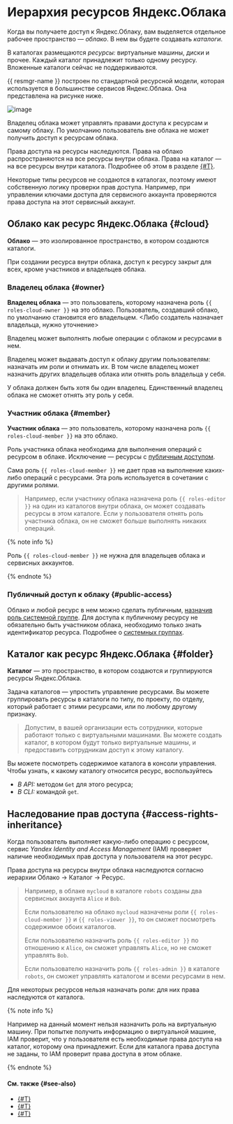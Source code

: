 # Иерархия ресурсов Яндекс.Облака

Когда вы получаете доступ к Яндекс.Облаку, вам выделяется отдельное рабочее пространство — _облако_. В нем вы будете создавать _каталоги_.

В каталогах размещаются _ресурсы:_ виртуальные машины, диски и прочее. Каждый каталог принадлежит только одному ресурсу. Вложенные каталоги сейчас не поддерживаются.

{{ resmgr-name }} построен по стандартной ресурсной модели, которая используется в большинстве сервисов Яндекс.Облака. Она представлена на рисунке ниже.

![image](../../_assets/resource-structure.png)

Владелец облака может управлять правами доступа к ресурсам и самому облаку. По умолчанию пользователь вне облака не может получить доступ к ресурсам облака.

Права доступа на ресурсы наследуются. Права на облако распространяются на все ресурсы внутри облака. Права на каталог — на все ресурсы внутри каталога. Подробнее об этом в разделе [{#T}](#access-rights-inheritance).

Некоторые типы ресурсов не создаются в каталогах, поэтому имеют собственную логику проверки прав доступа. Например, при управлении ключами доступа для сервисного аккаунта проверяются права доступа на этот сервисный аккаунт.


## Облако как ресурс Яндекс.Облака {#cloud}

**Облако** — это изолированное пространство, в котором создаются каталоги.

При создании ресурса внутри облака, доступ к ресурсу закрыт для всех, кроме участников и владельцев облака.

### Владелец облака {#owner}

**Владелец облака** — это пользователь, которому назначена роль `{{ roles-cloud-owner }}` на это облако. Пользователь, создавший облако, по умолчанию становится его владельцем. <Либо создатель назначает владельца, нужно уточнение>

Владелец может выполнять любые операции с облаком и ресурсами в нем.

Владелец может выдавать доступ к облаку другим пользователям: назначать им роли и отнимать их. В том числе владелец может назначить других владельцев облака или отнять роль владельца у себя.

У облака должен быть хотя бы один владелец. Единственный владелец облака не сможет отнять эту роль у себя.

### Участник облака {#member}

**Участник облака** — это пользователь, которому назначена роль `{{ roles-cloud-member }}` на это облако.

Роль участника облака необходима для выполнения операций с ресурсом в облаке. Исключение — ресурсы с [публичным доступом](#public-access).

Сама роль `{{ roles-cloud-member }}` не дает прав на выполнение каких-либо операций с ресурсами. Эта роль используется в сочетании с другими ролями.

> Например, если участнику облака назначена роль `{{ roles-editor }}` на один из каталогов внутри облака, он может создавать ресурсы в этом каталоге. Если у пользователя отнять роль участника облака, он не сможет больше выполнять никаких операций.

{% note info %}

Роль `{{ roles-cloud-member }}` не нужна для владельцев облака и сервисных аккаунтов.

{% endnote %}

### Публичный доступ к облаку {#public-access}

Облако и любой ресурс в нем можно сделать публичным, [назначив роль системной группе](../../iam/operations/roles/grant.md#access-to-all). Для доступа к публичному ресурсу не обязательно быть участником облака, необходимо только знать идентификатор ресурса. Подробнее о [системных группах](../../iam/concepts/access-control/system-group.md).

## Каталог как ресурс Яндекс.Облака {#folder}

**Каталог** — это пространство, в котором создаются и группируются ресурсы Яндекс.Облака.

Задача каталогов — упростить управление ресурсами. Вы можете группировать ресурсы в каталоги по типу, по проекту, по отделу, который работает с этими ресурсами, или по любому другому признаку.

> Допустим, в вашей организации есть сотрудники, которые работают только с виртуальными машинами. Вы можете создать каталог, в котором будут только виртуальные машины, и предоставить сотрудникам доступ к этому каталогу.

Вы можете посмотреть содержимое каталога в консоли управления. Чтобы узнать, к какому каталогу относится ресурс, воспользуйтесь

- _В API:_ методом `Get` для этого ресурса;
- _В CLI:_ командой `get`.


## Наследование прав доступа {#access-rights-inheritance}

Когда пользователь выполняет какую-либо операцию с ресурсом, сервис _Yandex Identity and Access Management_ (IAM) проверяет наличие необходимых прав доступа у пользователя на этот ресурс.

Права доступа на ресурсы внутри облака наследуются согласно иерархии Облако → Каталог → Ресурс.

> Например, в облаке `mycloud` в каталоге `robots` созданы два сервисных аккаунта `Alice` и `Bob`.
>
> Если пользователю на облако `mycloud` назначены роли `{{ roles-cloud-member }}` и `{{ roles-viewer }}`, то он сможет посмотреть содержимое обоих каталогов.
>
> Если пользователю назначить роль `{{ roles-editor }}` по отношению к `Alice`, он сможет управлять `Alice`, но не сможет управлять `Bob`.
>
> Если пользователю назначить роль `{{ roles-admin }}` в каталоге `robots`, он сможет управлять каталогом и всеми ресурсами в нем.

Для некоторых ресурсов нельзя назначать роли: для них права наследуются от каталога.

{% note info %}

Например на данный момент нельзя назначить роль на виртуальную машину. При попытке получить информацию о виртуальной машине, IAM проверит, что у пользователя есть необходимые права доступа на каталог, которому она принадлежит. Если для каталога права доступа не заданы, то IAM проверит права доступа в этом облаке.

{% endnote %}

#### См. также {#see-also}

- [{#T}](../operations/cloud/set-access-bindings.md)
- [{#T}](../operations/folder/create.md)
- [{#T}](../operations/folder/set-access-bindings.md)
